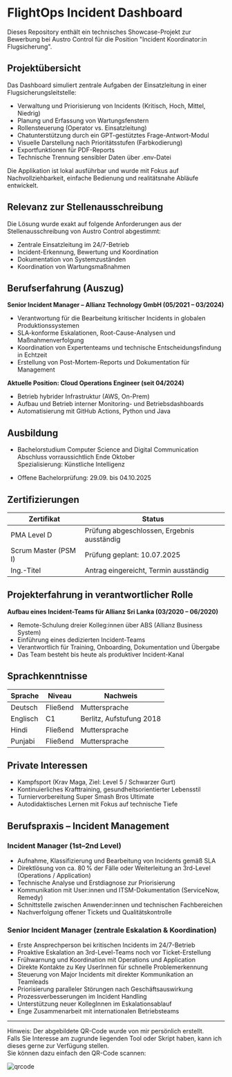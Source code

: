 # FlightOps Incident Dashboard

Dieses Repository enthält ein technisches Showcase-Projekt zur Bewerbung bei Austro Control für die Position "Incident Koordinator:in Flugsicherung".

## Projektübersicht

Das Dashboard simuliert zentrale Aufgaben der Einsatzleitung in einer Flugsicherungsleitstelle:

- Verwaltung und Priorisierung von Incidents (Kritisch, Hoch, Mittel, Niedrig)
- Planung und Erfassung von Wartungsfenstern
- Rollensteuerung (Operator vs. Einsatzleitung)
- Chatunterstützung durch ein GPT-gestütztes Frage-Antwort-Modul
- Visuelle Darstellung nach Prioritätsstufen (Farbkodierung)
- Exportfunktionen für PDF-Reports
- Technische Trennung sensibler Daten über .env-Datei

Die Applikation ist lokal ausführbar und wurde mit Fokus auf Nachvollziehbarkeit, einfache Bedienung und realitätsnahe Abläufe entwickelt.

## Relevanz zur Stellenausschreibung

Die Lösung wurde exakt auf folgende Anforderungen aus der Stellenausschreibung von Austro Control abgestimmt:

- Zentrale Einsatzleitung im 24/7-Betrieb
- Incident-Erkennung, Bewertung und Koordination
- Dokumentation von Systemzuständen
- Koordination von Wartungsmaßnahmen

## Berufserfahrung (Auszug)

**Senior Incident Manager – Allianz Technology GmbH (05/2021 – 03/2024)**  
- Verantwortung für die Bearbeitung kritischer Incidents in globalen Produktionssystemen
- SLA-konforme Eskalationen, Root-Cause-Analysen und Maßnahmenverfolgung
- Koordination von Expertenteams und technische Entscheidungsfindung in Echtzeit
- Erstellung von Post-Mortem-Reports und Dokumentation für Management

**Aktuelle Position: Cloud Operations Engineer (seit 04/2024)**  
- Betrieb hybrider Infrastruktur (AWS, On-Prem)
- Aufbau und Betrieb interner Monitoring- und Betriebsdashboards
- Automatisierung mit GitHub Actions, Python und Java

## Ausbildung

- Bachelorstudium Computer Science and Digital Communication  
  Abschluss vorraussichtlich Ende Oktober   
  Spezialisierung: Künstliche Intelligenz 

- Offene Bachelorprüfung: 29.09. bis 04.10.2025

## Zertifizierungen

| Zertifikat                   | Status                      |
|-----------------------------|-----------------------------|
| PMA Level D                 | Prüfung abgeschlossen, Ergebnis ausständig |
| Scrum Master (PSM I)       | Prüfung geplant: 10.07.2025 |
| Ing.-Titel                 | Antrag eingereicht, Termin ausständig |


## Projekterfahrung in verantwortlicher Rolle

**Aufbau eines Incident-Teams für Allianz Sri Lanka (03/2020 – 06/2020)**  
- Remote-Schulung dreier Kolleg:innen über ABS (Allianz Business System)
- Einführung eines dedizierten Incident-Teams
- Verantwortlich für Training, Onboarding, Dokumentation und Übergabe
- Das Team besteht bis heute als produktiver Incident-Kanal

## Sprachkenntnisse

| Sprache    | Niveau  | Nachweis                       |
|------------|---------|--------------------------------|
| Deutsch    | Fließend      | Muttersprache       |
| Englisch   | C1      | Berlitz, Aufstufung 2018       |
| Hindi      | Fließend| Muttersprache                  |
| Punjabi    | Fließend| Muttersprache                  |

## Private Interessen

- Kampfsport (Krav Maga, Ziel: Level 5 / Schwarzer Gurt)
- Kontinuierliches Krafttraining, gesundheitsorientierter Lebensstil
- Turniervorbereitung Super Smash Bros Ultimate
- Autodidaktisches Lernen mit Fokus auf technische Tiefe


## Berufspraxis – Incident Management

### Incident Manager (1st–2nd Level)

- Aufnahme, Klassifizierung und Bearbeitung von Incidents gemäß SLA
- Direktlösung von ca. 80 % der Fälle oder Weiterleitung an 3rd-Level (Operations / Application)
- Technische Analyse und Erstdiagnose zur Priorisierung
- Kommunikation mit User:innen und ITSM-Dokumentation (ServiceNow, Remedy)
- Schnittstelle zwischen Anwender:innen und technischen Fachbereichen
- Nachverfolgung offener Tickets und Qualitätskontrolle

### Senior Incident Manager (zentrale Eskalation & Koordination)

- Erste Ansprechperson bei kritischen Incidents im 24/7-Betrieb
- Proaktive Eskalation an 3rd-Level-Teams noch vor Ticket-Erstellung
- Frühwarnung und Koordination mit Operations und Application
- Direkte Kontakte zu Key UserInnen für schnelle Problemerkennung
- Steuerung von Major Incidents mit direkter Kommunikation an Teamleads
- Priorisierung paralleler Störungen nach Geschäftsauswirkung
- Prozessverbesserungen im Incident Handling
- Unterstützung neuer KollegInnen im Eskalationsablauf
- Enge Zusammenarbeit mit internationalen Betriebsteams


---

Hinweis: Der abgebildete QR-Code wurde von mir persönlich erstellt.  
Falls Sie Interesse am zugrunde liegenden Tool oder Skript haben, kann ich dieses gerne zur Verfügung stellen.  
Sie können dazu einfach den QR-Code scannen:

![qrcode](https://github.com/user-attachments/assets/a40513e3-0ad7-4d94-94eb-03916ea02d50)
